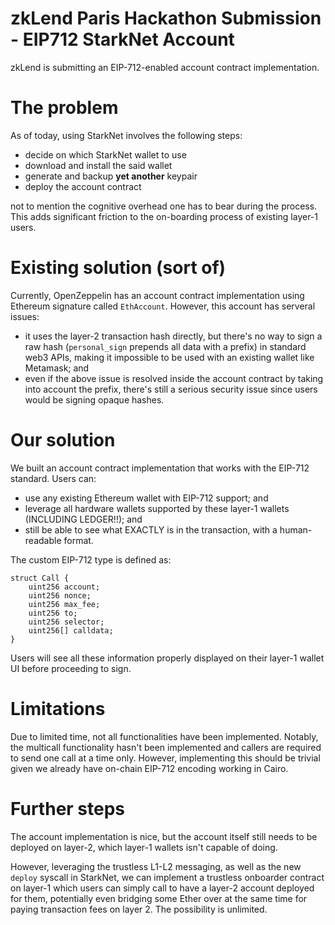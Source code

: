 # zkLend Paris Hackathon Submission - EIP712 StarkNet Account

zkLend is submitting an EIP-712-enabled account contract implementation.

# The problem

As of today, using StarkNet involves the following steps:

- decide on which StarkNet wallet to use
- download and install the said wallet
- generate and backup **yet another** keypair
- deploy the account contract

not to mention the cognitive overhead one has to bear during the process. This adds significant friction to the on-boarding process of existing layer-1 users.

# Existing solution (sort of)

Currently, OpenZeppelin has an account contract implementation using Ethereum signature called `EthAccount`. However, this account has serveral issues:

- it uses the layer-2 transaction hash directly, but there's no way to sign a raw hash (`personal_sign` prepends all data with a prefix) in standard web3 APIs, making it impossible to be used with an existing wallet like Metamask; and
- even if the above issue is resolved inside the account contract by taking into account the prefix, there's still a serious security issue since users would be signing opaque hashes.

# Our solution

We built an account contract implementation that works with the EIP-712 standard. Users can:

- use any existing Ethereum wallet with EIP-712 support; and
- leverage all hardware wallets supported by these layer-1 wallets (INCLUDING LEDGER!!); and
- still be able to see what EXACTLY is in the transaction, with a human-readable format.

The custom EIP-712 type is defined as:

```solidity
struct Call {
    uint256 account;
    uint256 nonce;
    uint256 max_fee;
    uint256 to;
    uint256 selector;
    uint256[] calldata;
}
```

Users will see all these information properly displayed on their layer-1 wallet UI before proceeding to sign.

# Limitations

Due to limited time, not all functionalities have been implemented. Notably, the multicall functionality hasn't been implemented and callers are required to send one call at a time only. However, implementing this should be trivial given we already have on-chain EIP-712 encoding working in Cairo.

# Further steps

The account implementation is nice, but the account itself still needs to be deployed on layer-2, which layer-1 wallets isn't capable of doing.

However, leveraging the trustless L1-L2 messaging, as well as the new `deploy` syscall in StarkNet, we can implement a trustless onboarder contract on layer-1 which users can simply call to have a layer-2 account deployed for them, potentially even bridging some Ether over at the same time for paying transaction fees on layer 2. The possibility is unlimited.
